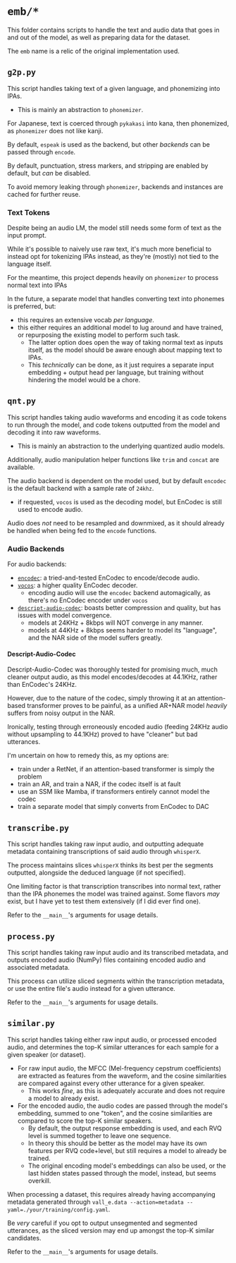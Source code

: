 # `emb/*`

This folder contains scripts to handle the text and audio data that goes in and out of the model, as well as preparing data for the dataset.

The `emb` name is a relic of the original implementation used.

## `g2p.py`

This script handles taking text of a given language, and phonemizing into IPAs.
* This is mainly an abstraction to `phonemizer`.

For Japanese, text is coerced through `pykakasi` into kana, then phonemized, as `phonemizer` does not like kanji.

By default, `espeak` is used as the backend, but other *backends* can be passed through `encode`.

By default, punctuation, stress markers, and stripping are enabled by default, but *can* be disabled.

To avoid memory leaking through `phonemizer`, backends and instances are cached for further reuse.

### Text Tokens

Despite being an audio LM, the model still needs some form of text as the input prompt.

While it's possible to naively use raw text, it's much more beneficial to instead opt for tokenizing IPAs instead, as they're (mostly) not tied to the language itself.

For the meantime, this project depends heavily on `phonemizer` to process normal text into IPAs

In the future, a separate model that handles converting text into phonemes is preferred, but:
* this requires an extensive vocab *per language*.
* this either requires an additional model to lug around and have trained, or repurposing the existing model to perform such task.
  + The latter option does open the way of taking normal text as inputs itself, as the model should be aware enough about mapping text to IPAs.
  + This *technically* can be done, as it just requires a separate input embedding + output head per language, but training without hindering the model would be a chore.

## `qnt.py`

This script handles taking audio waveforms and encoding it as code tokens to run through the model, and code tokens outputted from the model and decoding it into raw waveforms.
* This is mainly an abstraction to the underlying quantized audio models.

Additionally, audio manipulation helper functions like `trim` and `concat` are available.

The audio backend is dependent on the model used, but by default `encodec` is the default backend with a sample rate of `24khz`.
* if requested, `vocos` is used as the decoding model, but EnCodec is still used to encode audio.

Audio does *not* need to be resampled and downmixed, as it should already be handled when being fed to the `encode` functions.

### Audio Backends

For audio backends:

* [`encodec`](https://github.com/facebookresearch/encodec): a tried-and-tested EnCodec to encode/decode audio.
* [`vocos`](https://huggingface.co/charactr/vocos-encodec-24khz): a higher quality EnCodec decoder.
  - encoding audio will use the `encodec` backend automagically, as there's no EnCodec encoder under `vocos`
* [`descript-audio-codec`](https://github.com/descriptinc/descript-audio-codec): boasts better compression and quality, but has issues with model convergence.
  - models at 24KHz + 8kbps will NOT converge in any manner.
  - models at 44KHz + 8kbps seems harder to model its "language", and the NAR side of the model suffers greatly.

#### Descript-Audio-Codec

Descript-Audio-Codec was thoroughly tested for promising much, much cleaner output audio, as this model encodes/decodes at 44.1KHz, rather than EnCodec's 24KHz.

However, due to the nature of the codec, simply throwing it at an attention-based transformer proves to be painful, as a unified AR+NAR model *heavily* suffers from noisy output in the NAR.

Ironically, testing through erroneously encoded audio (feeding 24KHz audio without upsampling to 44.1KHz) proved to have "cleaner" but bad utterances.

I'm uncertain on how to remedy this, as my options are:
* train under a RetNet, if an attention-based transformer is simply the problem
* train an AR, and train a NAR, if the codec itself is at fault
* use an SSM like Mamba, if transformers entirely cannot model the codec
* train a separate model that simply converts from EnCodec to DAC

## `transcribe.py`

This script handles taking raw input audio, and outputting adequate metadata containing transcriptions of said audio through `whisperX`.

The process maintains slices `whisperX` thinks its best per the segments outputted, alongside the deduced language (if not specified).

One limiting factor is that transcription transcribes into normal text, rather than the IPA phonemes the model was trained against. Some flavors *may* exist, but I have yet to test them extensively (if I did ever find one).

Refer to the `__main__`'s arguments for usage details.

## `process.py`

This script handles taking raw input audio and its transcribed metadata, and outputs encoded audio (NumPy) files containing encoded audio and associated metadata.

This process can utilize sliced segments within the transcription metadata, or use the entire file's audio instead for a given utterance.

Refer to the `__main__`'s arguments for usage details.

## `similar.py`

This script handles taking either raw input audio, or processed encoded audio, and determines the top-K similar utterances for each sample for a given speaker (or dataset).
* For raw input audio, the MFCC (Mel-frequency cepstrum coefficients) are extracted as features from the waveform, and the cosine similarities are compared against every other utterance for a given speaker.
  * This works *fine*, as this is adequately accurate and does not require a model to already exist.
* For the encoded audio, the audio codes are passed through the model's embedding, summed to one "token", and the cosine similarities are compared to score the top-K similar speakers.
  * By default, the output response embedding is used, and each RVQ level is summed together to leave one sequence.
  * In theory this should be better as the model may have its own features per RVQ code+level, but still requires a model to already be trained.
  * The original encoding model's embeddings can also be used, or the last hidden states passed through the model, instead, but seems overkill.

When processing a dataset, this requires already having accompanying metadata generated through `vall_e.data --action=metadata --yaml=./your/training/config.yaml`.

Be *very* careful if you opt to output unsegmented and segmented utterances, as the sliced version may end up amongst the top-K similar candidates.

Refer to the `__main__`'s arguments for usage details.